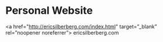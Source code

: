 # Personal Website 
<a href="http://ericsilberberg.com/index.html" target=”_blank” rel=”noopener noreferrer”> ericsilberberg.com </a>
